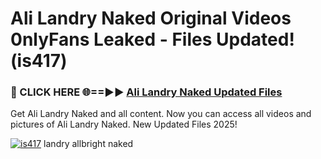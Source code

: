 # Ali Landry Naked Original Videos 0nlyFans Leaked - Files Updated! (is417)

<h3>🔴 CLICK HERE 🌐==►► <a href="https://tinyurl.com/yckcrads" rel="nofollow">Ali Landry Naked Updated Files</a></h3>

Get Ali Landry Naked and all content. Now you can access all videos and pictures of Ali Landry Naked. New Updated Files 2025!

[![is417](https://i.imgur.com/hpKpOFt.gif)](https://tinyurl.com/yckcrads)
landry allbright naked